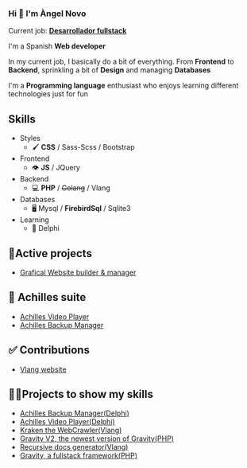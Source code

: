 ### Hi 👋 I'm Àngel Novo
Current job: [**Desarrollador fullstack**](https://www.linkedin.com/in/angel-novo/)

I'm a Spanish **Web developer**  

In my current job, I basically do a bit of everything.
From **Frontend** to **Backend**, sprinkling a bit of **Design** and managing **Databases**

I'm a **Programming language** enthusiast who enjoys learning different technologies just for fun

## Skills   
* Styles
    + 🖌️ **CSS** / Sass-Scss / Bootstrap
* Frontend
    * 👁️ **JS** / JQuery
* Backend
    + 💻 **PHP** / ~~Golang~~ / Vlang 
* Databases
    + 🖥️ Mysql / **FirebirdSql** / Sqlite3
* Learning
    + 🏫 Delphi

## 🔭Active projects
* [Grafical Website builder & manager](https://github.com/Angel-del-dev/website-builder)


## 💼 Achilles suite
* [Achilles Video Player](https://github.com/Angel-del-dev/Achilles)
* [Achilles Backup Manager](https://github.com/Angel-del-dev/Achilles-Backup-Manager)

## ✅ Contributions
* [Vlang website](https://github.com/vlang/website/pulls?q=author%3AAngel-del-dev)


## 🏃‍♂️Projects to show my skills
* [Achilles Backup Manager(Delphi)](https://github.com/Angel-del-dev/Achilles-Backup-Manager)
* [Achilles Video Player(Delphi)](https://github.com/Angel-del-dev/Achilles)
* [Kraken the WebCrawler(Vlang)](https://github.com/Angel-del-dev/kraken)
* [Gravity V2, the newest version of Gravity(PHP)](https://github.com/Angel-del-dev/Gravity-V2)
* [Recursive docs generator(Vlang)](https://github.com/Angel-del-dev/code_docs_generator)
* [Gravity, a fullstack framework(PHP)](https://github.com/Angel-del-dev/Gravity)
